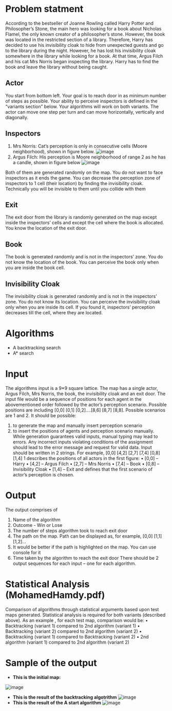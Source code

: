# Problem statment 
According to the bestseller of Joanne Rowling called Harry Potter and Philosopher’s Stone, the main hero was looking for a book about Nicholas Flamel, the only known creator of a philosopher’s stone. However, the book was located in the restricted section of a library. Therefore, Harry has decided to use his invisibility cloak to hide from unexpected guests and go to the library during the night. However, he has lost his invisibility cloak somewhere in the library while looking for a book. At that time, Argus Filch and his cat Mrs Norris began inspecting the library. Harry has to find the book and leave the library without being caught.
## Actor
You start from bottom left. Your goal is to reach door in as minimum number of steps as
possible. Your ability to perceive inspectors is defined in the “variants section” below.
Your algorithms will work on both variants. The actor can move one step per turn and can
move horizontally, vertically and diagonally.
## Inspectors
1. Mrs Norris: Cat’s perception is only in consecutive cells (Moore neighborhood), shown in
figure below.
![image](https://user-images.githubusercontent.com/71794972/163438506-3d967b91-40c2-45fa-94cf-3728bbf29465.png)
2. Argus Filch: His perception is Moore neighborhood of range 2 as he has a candle, shown in
figure below
![image](https://user-images.githubusercontent.com/71794972/163438554-081a5bde-918a-4c60-80cf-3518249ff4e4.png)

Both of them are generated randomly on the map. You do not want to face inspectors as it
ends the game. You can decrease the perception zone of inspectors to 1 cell (their location)
by finding the invisibility cloak. Technically you will be invisible to them until you collide with
them

## Exit
The exit door from the library is randomly generated on the map except inside the
inspectors’ cells and except the cell where the book is allocated. You know the location of
the exit door.

## Book
The book is generated randomly and is not in the inspectors’ zone. You do not know the
location of the book. You can perceive the book only when you are inside the book cell.

## Invisibility Cloak
The invisibility cloak is generated randomly and is not in the inspectors’ zone. You do not
know its location. You can perceive the invisibility cloak only when you are inside its cell. If
you found it, inspectors’ perception decreases till the cell, where they are located.

# Algorithms
- A backtracking search
- A* search

# Input
The algorithms input is a 9*9 square lattice. The map has a single actor, Argus Filch, Mrs
Norris, the book, the invisibility cloak and an exit door. The input file would be a sequence
of positions for each agent in the abovementioned order followed by the actor’s perception
scenario. Possible positions are including [0,0] [0,1] [0,2]....[8,6] [8,7] [8,8]. Possible
scenarios are 1 and 2.
It should be possible:
1. to generate the map and manually insert perception scenario
2. to insert the positions of agents and perception scenario manually.
While generation guarantees valid inputs, manual typing may lead to errors. Any incorrect
inputs violating conditions of the assignment should lead to the error message and request
for valid data. Input should be written in 2 strings. For example,
[0,0] [4,2] [2,7] [7,4] [0,8] [1,4]
1
describes the positions of all actors in the first figure:
• [0,0] – Harry
• [4,2] – Argus Filch
• [2,7] – Mrs Norris
• [7,4] – Book
• [0,8] – Invisibility Cloak
• [1,4] – Exit
and defines that the first scenario of actor’s perception is chosen.

# Output
The output comprises of
1. Name of the algorithm
2. Outcome - Win or Lose
3. The number of steps algorithm took to reach exit door
4. The path on the map. Path can be displayed as, for example, [0,0] [1,1] [1,2]...
5. It would be better if the path is highlighted on the map. You can use console for it
6. Time taken by the algorithm to reach the exit door
There should be 2 output sequences for each input – one for each algorithm.

# Statistical Analysis (MohamedHamdy.pdf)
Comparison of algorithms through statistical arguments based upon test maps generated.
Statistical analysis is required for both variants (described above). As an example , for each
test map, comparison would be:
• Backtracking (variant 1) compared to 2nd algorithm (variant 1)
• Backtracking (variant 2) compared to 2nd algorithm (variant 2)
• Backtracking (variant 1) compared to Backtracking (variant 2)
• 2nd algorithm (variant 1) compared to 2nd algorithm (variant 2)

# Sample of the output
- **This is the initial map:**


![image](https://user-images.githubusercontent.com/71794972/163440014-09f31df5-8fdd-44d7-9f99-23895278e304.png)
- **This is the result of the backtracking algotrithm**
![image](https://user-images.githubusercontent.com/71794972/163440133-268bd770-e1d1-4cc9-9cec-a23e0722ce66.png)
- **This is the result of the A start algorithm**
![image](https://user-images.githubusercontent.com/71794972/163440230-219b04ec-fcd9-4462-b9a4-1f81b11ea571.png)


